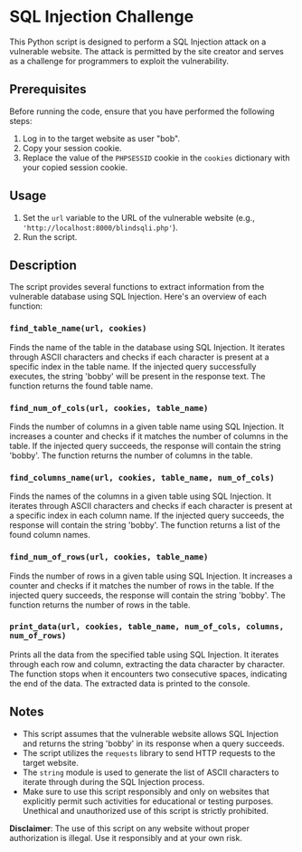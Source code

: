 # SQL Injection Challenge

This Python script is designed to perform a SQL Injection attack on a vulnerable website. The attack is permitted by the site creator and serves as a challenge for programmers to exploit the vulnerability.

## Prerequisites
Before running the code, ensure that you have performed the following steps:

1. Log in to the target website as user "bob".
2. Copy your session cookie.
3. Replace the value of the `PHPSESSID` cookie in the `cookies` dictionary with your copied session cookie.

## Usage
1. Set the `url` variable to the URL of the vulnerable website (e.g., `'http://localhost:8000/blindsqli.php'`).
2. Run the script.

## Description
The script provides several functions to extract information from the vulnerable database using SQL Injection. Here's an overview of each function:

### `find_table_name(url, cookies)`
Finds the name of the table in the database using SQL Injection. It iterates through ASCII characters and checks if each character is present at a specific index in the table name. If the injected query successfully executes, the string 'bobby' will be present in the response text. The function returns the found table name.

### `find_num_of_cols(url, cookies, table_name)`
Finds the number of columns in a given table name using SQL Injection. It increases a counter and checks if it matches the number of columns in the table. If the injected query succeeds, the response will contain the string 'bobby'. The function returns the number of columns in the table.

### `find_columns_name(url, cookies, table_name, num_of_cols)`
Finds the names of the columns in a given table using SQL Injection. It iterates through ASCII characters and checks if each character is present at a specific index in each column name. If the injected query succeeds, the response will contain the string 'bobby'. The function returns a list of the found column names.

### `find_num_of_rows(url, cookies, table_name)`
Finds the number of rows in a given table using SQL Injection. It increases a counter and checks if it matches the number of rows in the table. If the injected query succeeds, the response will contain the string 'bobby'. The function returns the number of rows in the table.

### `print_data(url, cookies, table_name, num_of_cols, columns, num_of_rows)`
Prints all the data from the specified table using SQL Injection. It iterates through each row and column, extracting the data character by character. The function stops when it encounters two consecutive spaces, indicating the end of the data. The extracted data is printed to the console.

## Notes
- This script assumes that the vulnerable website allows SQL Injection and returns the string 'bobby' in its response when a query succeeds.
- The script utilizes the `requests` library to send HTTP requests to the target website.
- The `string` module is used to generate the list of ASCII characters to iterate through during the SQL Injection process.
- Make sure to use this script responsibly and only on websites that explicitly permit such activities for educational or testing purposes. Unethical and unauthorized use of this script is strictly prohibited.

**Disclaimer**: The use of this script on any website without proper authorization is illegal. Use it responsibly and at your own risk.
